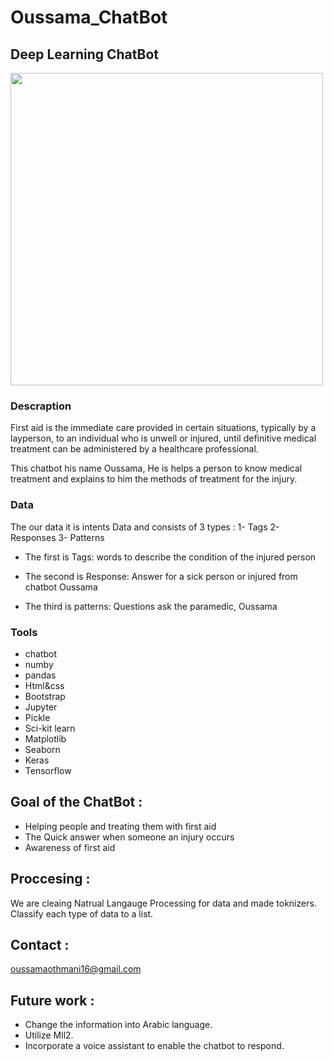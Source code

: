 # Oussama_ChatBot

## Deep Learning ChatBot


<img src ="https://www.varianceinfotech.com/assets/front/images/banner-images/chatbot-development-company-banner-image.png" 
width="500">

### Descraption

First aid is the immediate care provided in certain situations, typically by a layperson, to an individual who is unwell or injured, until definitive medical treatment can be administered by a healthcare professional.

This chatbot his name Oussama, He is helps a person to know medical treatment and explains to him the methods of treatment for the injury.

### Data

 The our data it is intents Data and consists of 3 types :
1- Tags 2- Responses 3- Patterns

- The first is Tags:
words to describe the condition of the injured person

- The second is Response:
Answer for a sick person or injured from chatbot Oussama

- The third is patterns:
Questions ask the paramedic, Oussama

### Tools

- chatbot 
- numby
- pandas
- Html&css
- Bootstrap
- Jupyter
- Pickle
- Sci-kit learn 
- Matplotlib
- Seaborn
- Keras
- Tensorflow



## Goal of the ChatBot :

- Helping people and treating them with first aid
- The Quick answer when someone an injury occurs
- Awareness of first aid

## Proccesing :

We are cleaing Natrual Langauge Processing for data and made toknizers. 
Classify each type of data to a list.
## Contact : 
oussamaothmani16@gmail.com

## Future work : 

- Change the information into Arabic language.
- Utilize Mll2.
- Incorporate a voice assistant to enable the chatbot to respond.
